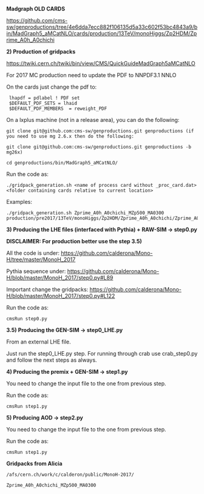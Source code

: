 **Madgraph OLD CARDS**


https://github.com/cms-sw/genproductions/tree/4e6dda7ecc882f106135d5a33c602f53bc4843a9/bin/MadGraph5_aMCatNLO/cards/production/13TeV/monoHiggs/Zp2HDM/Zprime_A0h_A0chichi

**2) Production of gridpacks** 

https://twiki.cern.ch/twiki/bin/view/CMS/QuickGuideMadGraph5aMCatNLO

 For 2017 MC production need to update the PDF to NNPDF3.1 NNLO 

On the cards just change the pdf to:

     lhapdf = pdlabel ! PDF set
     $DEFAULT_PDF_SETS = lhaid
     $DEFAULT_PDF_MEMBERS  = reweight_PDF

On a lxplus machine (not in a release area), you can do the following: 
 
    git clone git@github.com:cms-sw/genproductions.git genproductions (if you need to use mg 2.6.x then do the following:

    git clone git@github.com:cms-sw/genproductions.git genproductions -b mg26x)
    
    cd genproductions/bin/MadGraph5_aMCatNLO/

Run the code as: 

    ./gridpack_generation.sh <name of process card without _proc_card.dat> <folder containing cards relative to current location>

Examples: 
    
    ./gridpack_generation.sh Zprime_A0h_A0chichi_MZp500_MA0300 production/pre2017/13TeV/monoHiggs/Zp2HDM/Zprime_A0h_A0chichi/Zprime_A0h_A0chichi_MZp500_MA0500


**3) Producing the LHE files (interfaced with Pythia) +  RAW-SIM  → step0.py** 

**DISCLAIMER: For production better use the step 3.5)** 

All the code is under: 
https://github.com/calderona/Mono-H/tree/master/MonoH_2017


Pythia sequence under: 
https://github.com/calderona/Mono-H/blob/master/MonoH_2017/step0.py#L89

Important change the gridpacks: 
https://github.com/calderona/Mono-H/blob/master/MonoH_2017/step0.py#L122


Run the code as: 
      
    cmsRun step0.py 


**3.5) Producing the GEN-SIM  → step0_LHE.py** 

From an external LHE file. 

Just run the step0_LHE.py step. For running through crab use crab_step0.py and follow the next
steps as always. 

**4) Producing the premix + GEN-SIM  → step1.py** 

You need to change the input file to the one from previous step. 

Run the code as:
     
    cmsRun step1.py 

**5) Producing  AOD → step2.py** 

You need to change the input file to the one from previous step. 

Run the code as:
        
    cmsRun step1.py 



**Gridpacks from Alicia** 

    /afs/cern.ch/work/c/calderon/public/MonoH-2017/

    Zprime_A0h_A0chichi_MZp500_MA0300
